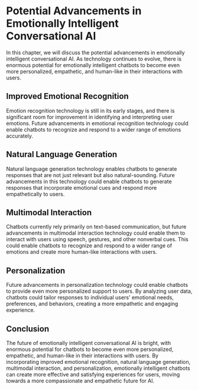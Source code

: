 Potential Advancements in Emotionally Intelligent Conversational AI
===================================================================================================================================

In this chapter, we will discuss the potential advancements in emotionally intelligent conversational AI. As technology continues to evolve, there is enormous potential for emotionally intelligent chatbots to become even more personalized, empathetic, and human-like in their interactions with users.

Improved Emotional Recognition
------------------------------

Emotion recognition technology is still in its early stages, and there is significant room for improvement in identifying and interpreting user emotions. Future advancements in emotional recognition technology could enable chatbots to recognize and respond to a wider range of emotions accurately.

Natural Language Generation
---------------------------

Natural language generation technology enables chatbots to generate responses that are not just relevant but also natural-sounding. Future advancements in this technology could enable chatbots to generate responses that incorporate emotional cues and respond more empathetically to users.

Multimodal Interaction
----------------------

Chatbots currently rely primarily on text-based communication, but future advancements in multimodal interaction technology could enable them to interact with users using speech, gestures, and other nonverbal cues. This could enable chatbots to recognize and respond to a wider range of emotions and create more human-like interactions with users.

Personalization
---------------

Future advancements in personalization technology could enable chatbots to provide even more personalized support to users. By analyzing user data, chatbots could tailor responses to individual users' emotional needs, preferences, and behaviors, creating a more empathetic and engaging experience.

Conclusion
----------

The future of emotionally intelligent conversational AI is bright, with enormous potential for chatbots to become even more personalized, empathetic, and human-like in their interactions with users. By incorporating improved emotional recognition, natural language generation, multimodal interaction, and personalization, emotionally intelligent chatbots can create more effective and satisfying experiences for users, moving towards a more compassionate and empathetic future for AI.
